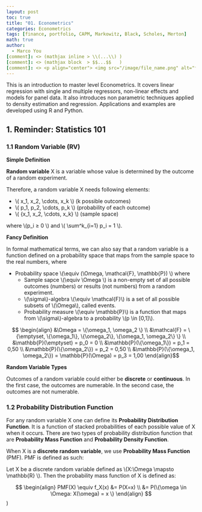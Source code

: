 ```yaml
---
layout: post
toc: true
title: "01. Econometrics"
categories: Econometrics
tags: [finance, portfolio, CAPM, Markowitz, Black, Scholes, Merton]
math: true
author:
  - Marco You
[comment]: <> (mathjax inline > \\(...\\) )
[comment]: <> (mathjax block  > $$...$$   )
[comment]: <> <p align="center"> <img src="/image/file_name.png" alt="file_name" width="460" height="260"> </p>
---
```


This is an introduction to master level Econometrics. It covers linear regression with single and multiple regressors, non-linear effects and models for panel data. It also introduces non parametric techniques applied to density estimation and regression. Applications and examples are developed using R and Python.

## 1. Reminder: Statistics 101

### 1.1 Random Variable (RV)

**Simple Definition**

**Random variable** X is a variable whose value is determined by the outcome of a random experiment.

Therefore, a random variable X needs following elements:

- \\( x_1, x_2, \cdots, x_k \\) (k possible outcomes)
- \\( p_1, p_2, \cdots, p_k \\) (probability of each outcome)
- \\( \{x_1, x_2, \cdots, x_k\} \\) (sample space)

where \\(p_i ≥ 0 \\) and \\( \sum^k_{i=1} p_i = 1 \\).

**Fancy Definition**

In formal mathematical terms, we can also say that a random variable is a function defined on a probability space that maps from the sample space to the real numbers, where

- Probability space \\(\equiv (\Omega, \mathcal{F}, \mathbb{P}) \\) where
  - Sample sapce \\(\equiv \Omega \\) is a non-empty set of all possible outcomes (numbers) or results (not numbers) from a random experiment.
  - \\(\sigma\\)-algebra \\(\equiv \mathcal{F}\\) is a set of all possible subsets of \\(\Omega\\), called events. 
  - Probability measure \\(\equiv \mathbb{P}\\) is a function that maps from \\(\sigma\\)-algebra to a probability \\(p \in \[0,1\]\\).

$$ \begin{align}
&\Omega = \{\omega_1, \omega_2 \} \\
&\mathcal{F} = \{\emptyset, \{\omega_1\}, \{\omega_2\}, \{\omega_1, \omega_2\} \} \\
&\mathbb{P}(\emptyset) = p_0 = 0 \\
&\mathbb{P}(\{\omega_1\}) = p_1 = 0,50 \\
&\mathbb{P}(\{\omega_2\}) = p_2 = 0,50 \\
&\mathbb{P}(\{\omega_1, \omega_2\}) = \mathbb{P}(\Omega) = p_3 = 1,00
\end{align}$$

**Random Variable Types**

Outcomes of a random variable could either be **discrete** or **continuous**. In the first case, the outcomes are numerable. In the second case, the outcomes are not numerable.

### 1.2 Probability Distribution Function

For any random variable X one can define its **Probability Distribution Function**. It is a function of stacked probabilities of each possible value of X when it occurs. There are two types of probability distribution function that are **Probability Mass Function** and **Probability Density Function**.

When X is a **discrete random variable**, we use **Probability Mass Function** (PMF). PMF is defined as such:

Let X be a discrete random variable defined as \\(X:\Omega \mapsto \mathbb{R} \\). Then the probability mass function of X is defined as:

$$ \begin{align} PMF(X) \equiv f_X(x) &= P(X=x) \\ &= P(\{\omega \in \Omega: X(\omega) = x \} \end{align} $$)